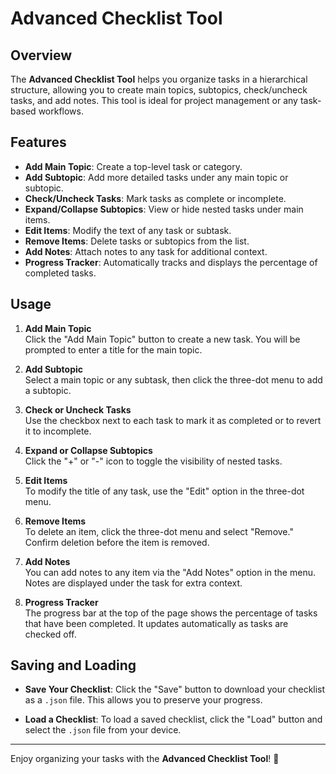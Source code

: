 # Advanced Checklist Tool

## Overview
The **Advanced Checklist Tool** helps you organize tasks in a hierarchical structure, allowing you to create main topics, subtopics, check/uncheck tasks, and add notes. This tool is ideal for project management or any task-based workflows.

## Features

- **Add Main Topic**: Create a top-level task or category.
- **Add Subtopic**: Add more detailed tasks under any main topic or subtopic.
- **Check/Uncheck Tasks**: Mark tasks as complete or incomplete.
- **Expand/Collapse Subtopics**: View or hide nested tasks under main items.
- **Edit Items**: Modify the text of any task or subtask.
- **Remove Items**: Delete tasks or subtopics from the list.
- **Add Notes**: Attach notes to any task for additional context.
- **Progress Tracker**: Automatically tracks and displays the percentage of completed tasks.

## Usage

1. **Add Main Topic**  
   Click the "Add Main Topic" button to create a new task. You will be prompted to enter a title for the main topic.

2. **Add Subtopic**  
   Select a main topic or any subtask, then click the three-dot menu to add a subtopic.

3. **Check or Uncheck Tasks**  
   Use the checkbox next to each task to mark it as completed or to revert it to incomplete.

4. **Expand or Collapse Subtopics**  
   Click the "+" or "-" icon to toggle the visibility of nested tasks.

5. **Edit Items**  
   To modify the title of any task, use the "Edit" option in the three-dot menu.

6. **Remove Items**  
   To delete an item, click the three-dot menu and select "Remove." Confirm deletion before the item is removed.

7. **Add Notes**  
   You can add notes to any item via the "Add Notes" option in the menu. Notes are displayed under the task for extra context.

8. **Progress Tracker**  
   The progress bar at the top of the page shows the percentage of tasks that have been completed. It updates automatically as tasks are checked off.

## Saving and Loading

- **Save Your Checklist**: Click the "Save" button to download your checklist as a `.json` file. This allows you to preserve your progress.
  
- **Load a Checklist**: To load a saved checklist, click the "Load" button and select the `.json` file from your device.

---

Enjoy organizing your tasks with the **Advanced Checklist Tool**! 🎉

